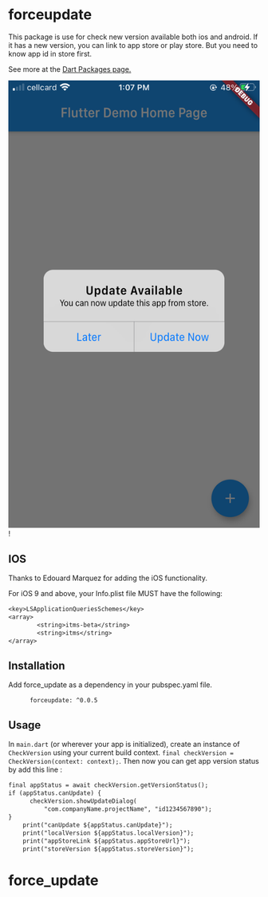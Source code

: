 # forceupdate

This package is use for check new version available both ios and android. If it has a new version, you can link to app store or play store. But you need to know app id in store first.

See more at the [Dart Packages page.](https://pub.dartlang.org/packages/new_version)

![Screenshots](screenshots/ios.png)!

## IOS 

Thanks to Edouard Marquez for adding the iOS functionality.

For iOS 9 and above, your Info.plist file MUST have the following:

```
<key>LSApplicationQueriesSchemes</key>
<array>
        <string>itms-beta</string>
        <string>itms</string>
</array>
```

## Installation
Add force_update as a dependency in your pubspec.yaml file.
```dependencies:
      forceupdate: ^0.0.5
```

## Usage
In `main.dart` (or wherever your app is initialized), create an instance of `CheckVersion` using your current build context.
`final checkVersion = CheckVersion(context: context);`.
Then now you can get app version status by add this line :
```
final appStatus = await checkVersion.getVersionStatus();
if (appStatus.canUpdate) {
      checkVersion.showUpdateDialog(
          "com.companyName.projectName", "id1234567890");
}
    print("canUpdate ${appStatus.canUpdate}");
    print("localVersion ${appStatus.localVersion}");
    print("appStoreLink ${appStatus.appStoreUrl}");
    print("storeVersion ${appStatus.storeVersion}");
```

# force_update
